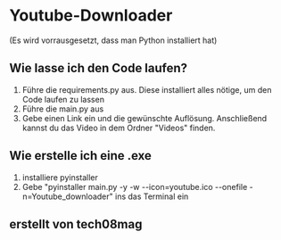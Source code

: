 # Youtube-Downloader

(Es wird vorrausgesetzt, dass man Python installiert hat)
## Wie lasse ich den Code laufen?
1. Führe die requirements.py aus.
Diese installiert alles nötige, um den Code laufen zu lassen
2. Führe die main.py aus
3. Gebe einen Link ein und die gewünschte Auflösung. Anschließend kannst du das Video in dem Ordner "Videos" finden.

## Wie erstelle ich eine .exe
1. installiere pyinstaller
2. Gebe "pyinstaller main.py -y -w --icon=youtube.ico --onefile -n=Youtube_downloader" ins das Terminal ein
## erstellt von tech08mag